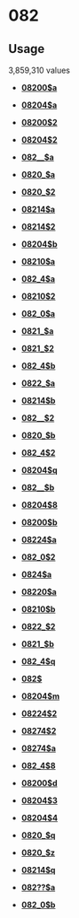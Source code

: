 # 082

## Usage

3,859,310 values

-   **[08200$a](../../tags/082/08200a-1.md)**  

-   **[08204$a](../../tags/082/08204a-2.md)**  

-   **[08200$2](../../tags/082/082002-3.md)**  

-   **[08204$2](../../tags/082/082042-4.md)**  

-   **[082\_\_$a](../../tags/082/082__a-5.md)**  

-   **[0820\_$a](../../tags/082/0820_a-6.md)**  

-   **[0820\_$2](../../tags/082/0820_2-7.md)**  

-   **[08214$a](../../tags/082/08214a-8.md)**  

-   **[08214$2](../../tags/082/082142-9.md)**  

-   **[08204$b](../../tags/082/08204b-10.md)**  

-   **[08210$a](../../tags/082/08210a-11.md)**  

-   **[082\_4$a](../../tags/082/082_4a-12.md)**  

-   **[08210$2](../../tags/082/082102-13.md)**  

-   **[082\_0$a](../../tags/082/082_0a-14.md)**  

-   **[0821\_$a](../../tags/082/0821_a-15.md)**  

-   **[0821\_$2](../../tags/082/0821_2-16.md)**  

-   **[082\_4$b](../../tags/082/082_4b-17.md)**  

-   **[0822\_$a](../../tags/082/0822_a-18.md)**  

-   **[08214$b](../../tags/082/08214b-19.md)**  

-   **[082\_\_$2](../../tags/082/082__2-20.md)**  

-   **[0820\_$b](../../tags/082/0820_b-21.md)**  

-   **[082\_4$2](../../tags/082/082_42-22.md)**  

-   **[08204$q](../../tags/082/08204q-23.md)**  

-   **[082\_\_$b](../../tags/082/082__b-24.md)**  

-   **[08204$8](../../tags/082/082048-25.md)**  

-   **[08200$b](../../tags/082/08200b-26.md)**  

-   **[08224$a](../../tags/082/08224a-27.md)**  

-   **[082\_0$2](../../tags/082/082_02-28.md)**  

-   **[0824$a](../../tags/082/0824a-29.md)**  

-   **[08220$a](../../tags/082/08220a-30.md)**  

-   **[08210$b](../../tags/082/08210b-31.md)**  

-   **[0822\_$2](../../tags/082/0822_2-32.md)**  

-   **[0821\_$b](../../tags/082/0821_b-33.md)**  

-   **[082\_4$q](../../tags/082/082_4q-34.md)**  

-   **[082$](../../tags/082/082-35.md)**  

-   **[08204$m](../../tags/082/08204m-36.md)**  

-   **[08224$2](../../tags/082/082242-37.md)**  

-   **[08274$2](../../tags/082/082742-38.md)**  

-   **[08274$a](../../tags/082/08274a-39.md)**  

-   **[082\_4$8](../../tags/082/082_48-40.md)**  

-   **[08200$d](../../tags/082/08200d-41.md)**  

-   **[08204$3](../../tags/082/082043-42.md)**  

-   **[08204$4](../../tags/082/082044-43.md)**  

-   **[0820\_$q](../../tags/082/0820_q-44.md)**  

-   **[0820\_$z](../../tags/082/0820_z-45.md)**  

-   **[08214$q](../../tags/082/08214q-46.md)**  

-   **[082??$a](../../tags/082/082__a-47.md)**  

-   **[082\_0$b](../../tags/082/082_0b-48.md)**  


